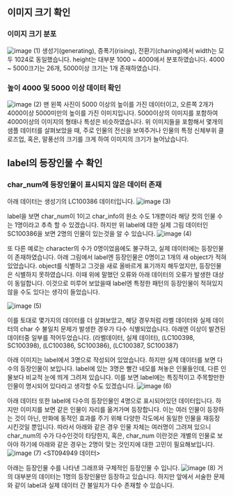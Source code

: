
## 이미지 크기 확인
### 이미지 크기 분포
![image (1)](https://github.com/user-attachments/assets/2a3a6d6a-bbb1-48a3-a5ea-87f8ba412411)
생성기(generating), 증폭기(rising), 전환기(chaning)에서 width는 모두 1024로 동일했습니다.
height는 대부분 1000 ~ 4000에서 분포하였습니다.
4000 ~ 5000크기는 26개, 5000이상 크기는 1개 존재하였습니다.

### 높이 4000 및 5000 이상 데이터 확인
![image (2)](https://github.com/user-attachments/assets/21e691fb-6498-478a-9eb9-536b3d864174)
맨 왼쪽 사진이 5000 이상의 높이를 가진 데이터이고, 오른쪽 2개가 4000이상 5000미만의 높이를 가진 이미지입니다.
5000이상의 이미지를 포함하여 4000이상의 이미지의 형태나 특성은 비슷하였습니다.
위 이미지들을 포함해서 몇개의 샘플 데이터를 살펴보았을 때, 주로 인물의 전신을 보여주거나 인물의 특정 신체부위 클로즈업, 혹은, 말풍선의 크기를 크게 하여 이미지의 크기가 늘어났습니다.

## label의 등장인물 수 확인
### char_num에 등장인물이 표시되지 않은 데이터 존재
아래 데이터는 생성기의 LC100386 데이터입니다.
![image (3)](https://github.com/user-attachments/assets/1b70d1c6-c4d0-4bd7-86c0-9209b348f9f8)

label을 보면 char_num이 1이고 char_info의 원소 수도 1개뿐이라 해당 컷의 인물 수는 1명이라고 추측 할 수 있겠습니다.
하지만 위 label에 대한 실제 그림 데이터인 SC100386을 보면 2명의 인물이 있는것을 알 수 있습니다.
![image (4)](https://github.com/user-attachments/assets/67937c04-fe17-48f9-b7de-d1a441d3a3a6)

또 다른 예로는 character의 수가 0명이었음에도 불구하고, 실제 데이터에는 등장인물이 존재하였습니다. 
아래 그림에서 label엔 등장인물은 0명이고 1개의 새 object가 적혀있었습니다. 
object를 식별하고 그것을 새로 올바르게 표기까지 해두었지만, 등장인물은 식별하지 못하였습니다. 
이때 위에 말했던 오류와 아래 데이터의 오류가 발생한 대상이 동일합니다. 
이것으로 미루어 보았을때 label엔 특정한 패턴의 등장인물이 적혀있지 않을 수도 있다는 생각이 들었습니다.

![image (5)](https://github.com/user-attachments/assets/383ce4d2-a097-4da5-beb9-c2f4cb6dc293)

이를 토대로 몇가지의 데이터를 더 살펴보았고, 해당 경우처럼 라벨 데이터와 실제 데이터의 char 수 불일치 문제가 발생한 경우가 다수 식별되었습니다.
아래엔 이상이 발견된 데이터중 일부를 적어두었습니다.
(라벨데이터, 실제 데이터), (LC100398, SC100398), (LC100386, SC100386), (LC100387, SC100387)

아래 이미지는 label에서 3명으로 작성되어 있었습니다. 
하지만 실제 데이터를 보면 다수의 등장인물이 보입니다. 
label에 있는 3명은 빨간 네모를 쳐놓은 인물들인데, 다른 인물보다 비교적 눈에 띄게 그려져 있습니다.
이를 보면 label에는 특징적이고 주목할만한 인물이 명시되어 있다라고 생각할 수도 있겠습니다.
![image (6)](https://github.com/user-attachments/assets/09714187-9cf0-468d-a2f1-540bbd69e4b0)

아래 데이터 또한 label에 다수의 등장인물인 4명으로 표시되어있던 데이터입니다. 
하지만 이미지를 보면 같은 인물이 자리를 옮겨가며 등장합니다. 
이는 여러 인물이 등장하는 것이 아닌, 만화에 동적인 효과를 주기 위해 다양한 각도에서 동일한 인물을 재등장 시킨것일 뿐입니다. 
따라서 아래와 같은 경우 인물 자체는 여러명이 그려져 있으니 char_num의 수가 다수인것이 타당한지,
혹은, char_num 이란것은 개별의 인물로 보아야 하기에 아래와 같은 경우는 2명이 맞는 것인지에 대한 고민이 필요해보입니다.
![image (7)](https://github.com/user-attachments/assets/8a9e7406-64c1-4b3c-9c43-b9b3f19500b4)
                                                                   <ST094949 데이터>

아래는 등장인물 수를 나타낸 그래프와 구체적인 등장인물 수 입니다.
![image (8)](https://github.com/user-attachments/assets/015d54f3-26f4-4bad-ae94-e0ee85fc2a5d)
거의 대부분의 데이터는 1명의 등장인물만 등장하고 있습니다. 
하지만 앞에서 서술한 문제와 같이 label과 실제 데이터 간 불일치가 다수 존재할 수 있습니다.
